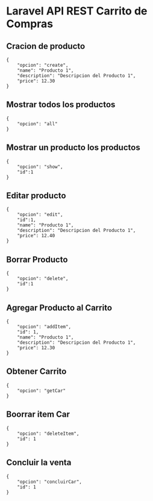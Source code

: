 # Laravel API REST Carrito de Compras

## Cracion de producto
```
{
    "opcion": "create",
    "name": "Producto 1",
    "description": "Descripcion del Producto 1",
    "price": 12.30
}
```
## Mostrar todos los productos
```
{
    "opcion": "all"
}
```
## Mostrar un producto los productos
```
{
    "opcion": "show",
    "id":1
}
```
## Editar producto
```
{
    "opcion": "edit",
    "id":1,
    "name": "Producto 1",
    "description": "Descripcion del Producto 1",
    "price": 12.40
}
```
## Borrar Producto
```
{
    "opcion": "delete",
    "id":1
}
```
## Agregar Producto al Carrito
```
{
    "opcion": "addItem",
    "id": 1,
    "name": "Producto 1",
    "description": "Descripcion del Producto 1",
    "price": 12.30
}
```
## Obtener Carrito
```
{
    "opcion": "getCar"
}
```
## Boorrar item Car
```
{
    "opcion": "deleteItem",
    "id": 1
}
```
## Concluir la venta
```
{
    "opcion": "concluirCar",
    "id": 1
}
```